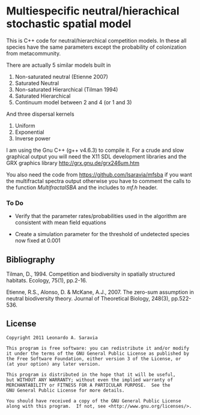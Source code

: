 
# Multiespecific neutral/hierachical stochastic spatial model

This is C++ code for neutral/hierarchical competition models. In these all species have the same parameters except the probability of colonization from metacommunity. 

There are actually 5 similar models built in

1. Non-saturated neutral (Etienne 2007)
2. Saturated Neutral 
3. Non-saturated Hierarchical (Tilman 1994)
4. Saturated Hierarchical 
5. Continuum model between 2 and 4 (or 1 and 3)

And three dispersal kernels

1. Uniform
2. Exponential
3. Inverse power 

I am using the Gnu C++ (g++ v4.6.3) to compile it. For a crude and slow graphical output you will need the X11 SDL development libraries and the GRX graphics library http://grx.gnu.de/grx246um.htm

You also need the code from https://github.com/lsaravia/mfsba if you want the multifractal spectra output otherwise you have to comment the calls to the function *MultifractalSBA* and the includes to *mf.h* header.

### To Do

* Verify that the parameter rates/probabilities used in the algorithm are consistent with mean field equations

* Create a simulation parameter for the threshold of undetected species now fixed at 0.001

## Bibliography

Tilman, D., 1994. Competition and biodiversity in spatially structured habitats. Ecology, 75(1), pp.2-16.

Etienne, R.S., Alonso, D. & McKane, A.J., 2007. The zero-sum assumption in neutral biodiversity theory. Journal of Theoretical Biology, 248(3), pp.522-536.

## License

	Copyright 2011 Leonardo A. Saravia
 
    This program is free software: you can redistribute it and/or modify
    it under the terms of the GNU General Public License as published by
    the Free Software Foundation, either version 3 of the License, or
    (at your option) any later version.

    This program is distributed in the hope that it will be useful,
    but WITHOUT ANY WARRANTY; without even the implied warranty of
    MERCHANTABILITY or FITNESS FOR A PARTICULAR PURPOSE.  See the
    GNU General Public License for more details.

    You should have received a copy of the GNU General Public License
    along with this program.  If not, see <http://www.gnu.org/licenses/>.
 
